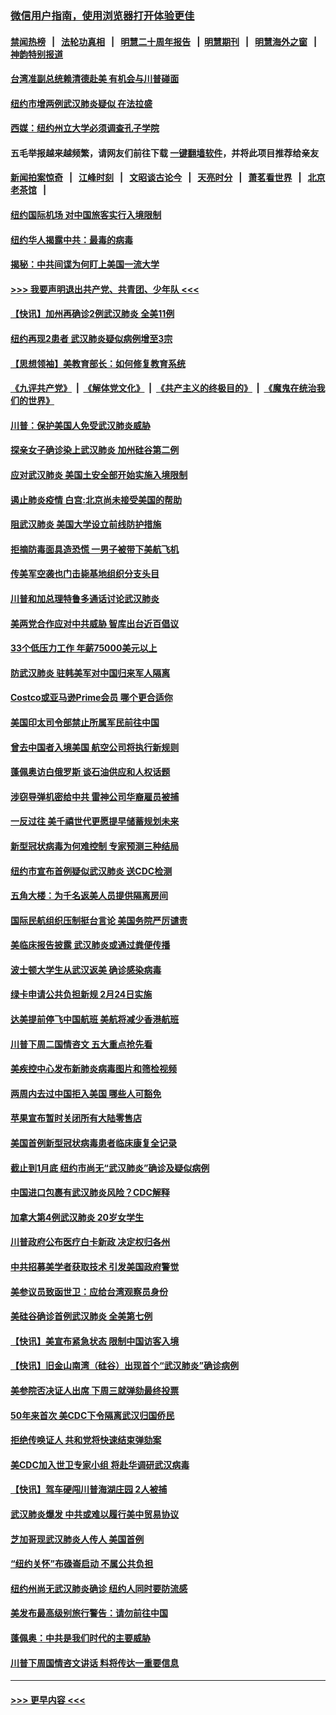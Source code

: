 ### [微信用户指南，使用浏览器打开体验更佳](https://github.com/gfw-breaker/banned-news1/blob/master/indexes/wechat-guide.md?t=0)
#### [禁闻热榜](热点新闻.md?t=0)  &nbsp;&nbsp;|&nbsp;&nbsp; [法轮功真相](https://github.com/gfw-breaker/truth/blob/master/README.md?t=0) &nbsp;&nbsp;|&nbsp;&nbsp; [明慧二十周年报告](https://github.com/gfw-breaker/mh-reports/blob/master/README.md?t=0) &nbsp;&nbsp;|&nbsp;&nbsp;[明慧期刊](https://github.com/gfw-breaker/mh-qikan) &nbsp;&nbsp;|&nbsp;&nbsp; [明慧海外之窗](https://github.com/gfw-breaker/mh-news/blob/master/README.md?t=0) &nbsp;&nbsp;|&nbsp;&nbsp; [神韵特别报道](https://github.com/gfw-breaker/mh-news/blob/master/shenyun.md?t=0)
#### [台湾准副总统赖清德赴美 有机会与川普碰面](../pages/nsc412/n11841332.md?t=02032133) 
#### [纽约市增两例武汉肺炎疑似 在法拉盛](../pages/nsc412/n11840625.md?t=02032133) 
#### [西媒：纽约州立大学必须调查孔子学院](../pages/nsc412/n11840637.md?t=02032133) 
#### 五毛举报越来越频繁，请网友们前往下载 [一键翻墙软件](https://github.com/gfw-breaker/ssr-accounts)，并将此项目推荐给亲友
#### [新闻拍案惊奇](https://github.com/gfw-breaker/banned-news1/blob/master/pages/link4.md) &nbsp;&nbsp;|&nbsp;&nbsp; [江峰时刻](https://github.com/gfw-breaker/banned-news1/blob/master/pages/link4.md) &nbsp;&nbsp;|&nbsp;&nbsp; [文昭谈古论今](https://github.com/gfw-breaker/banned-news1/blob/master/pages/link4.md) &nbsp;&nbsp;|&nbsp;&nbsp; [天亮时分](https://github.com/gfw-breaker/banned-news1/blob/master/pages/link4.md) &nbsp;&nbsp;|&nbsp;&nbsp; [萧茗看世界](https://github.com/gfw-breaker/banned-news1/blob/master/pages/link4.md) &nbsp;&nbsp;|&nbsp;&nbsp; [北京老茶馆](https://github.com/gfw-breaker/banned-news1/blob/master/pages/link4.md) &nbsp;&nbsp;|&nbsp;&nbsp; 
#### [纽约国际机场  对中国旅客实行入境限制](../pages/nsc412/n11840619.md?t=02032133) 
#### [纽约华人揭露中共：最毒的病毒](../pages/nsc412/n11840631.md?t=02032133) 
#### [揭秘：中共间谍为何盯上美国一流大学](../pages/nsc412/n11840270.md?t=02032133) 
#### [>>> 我要声明退出共产党、共青团、少年队 <<<](https://github.com/begood0513/goodnews/blob/master/quit/letter.md) 
#### [【快讯】加州再确诊2例武汉肺炎 全美11例](../pages/nsc412/n11840339.md?t=02032133) 
#### [纽约再现2患者 武汉肺炎疑似病例增至3宗](../pages/nsc412/n11840010.md?t=02032133) 
#### [【思想领袖】美教育部长：如何修复教育系统](../pages/nsc412/n11690865.md?t=02032133) 
#### [《九评共产党》](https://github.com/begood0513/9ping.md/blob/master/README.md) &nbsp;|&nbsp; [《解体党文化》](../../../../jtdwh.md/blob/master/README.md)  &nbsp;|&nbsp; [《共产主义的终极目的》](../../../../gczydzjmd.md/blob/master/README.md) &nbsp;|&nbsp; [《魔鬼在统治我们的世界》](../../../../mgztzwmdsj.md/blob/master/README.md) 
#### [川普：保护美国人免受武汉肺炎威胁](../pages/nsc412/n11839718.md?t=02032133) 
#### [探亲女子确诊染上武汉肺炎 加州硅谷第二例](../pages/nsc412/n11839784.md?t=02032133) 
#### [应对武汉肺炎 美国土安全部开始实施入境限制](../pages/nsc412/n11839729.md?t=02032133) 
#### [遏止肺炎疫情 白宫:北京尚未接受美国的帮助](../pages/nsc412/n11839660.md?t=02032133) 
#### [阻武汉肺炎 美国大学设立前线防护措施](../pages/nsc412/n11839479.md?t=02032133) 
#### [拒摘防毒面具造恐慌 一男子被带下美航飞机](../pages/nsc412/n11839455.md?t=02032133) 
#### [传美军空袭也门击毙基地组织分支头目](../pages/nsc412/n11839210.md?t=02032133) 
#### [川普和加总理特鲁多通话讨论武汉肺炎](../pages/nsc412/n11839128.md?t=02032133) 
#### [美两党合作应对中共威胁 智库出台近百倡议](../pages/nsc412/n11838437.md?t=02032133) 
#### [33个低压力工作 年薪75000美元以上](../pages/nsc412/n11834441.md?t=02032133) 
#### [防武汉肺炎 驻韩美军对中国归来军人隔离](../pages/nsc412/n11838970.md?t=02032133) 
#### [Costco或亚马逊Prime会员 哪个更合适你](../pages/nsc412/n11834459.md?t=02032133) 
#### [美国印太司令部禁止所属军民前往中国](../pages/nsc412/n11838418.md?t=02032133) 
#### [曾去中国者入境美国 航空公司将执行新规则](../pages/nsc412/n11838375.md?t=02032133) 
#### [蓬佩奥访白俄罗斯 谈石油供应和人权话题](../pages/nsc412/n11838242.md?t=02032133) 
#### [涉窃导弹机密给中共 雷神公司华裔雇员被捕](../pages/nsc412/n11838129.md?t=02032133) 
#### [一反过往 美千禧世代更愿提早储蓄规划未来](../pages/nsc412/n11837601.md?t=02032133) 
#### [新型冠状病毒为何难控制 专家预测三种结局](../pages/nsc412/n11838002.md?t=02032133) 
#### [纽约市宣布首例疑似武汉肺炎 送CDC检测](../pages/nsc412/n11837852.md?t=02032133) 
#### [五角大楼：为千名返美人员提供隔离房间](../pages/nsc412/n11837831.md?t=02032133) 
#### [国际民航组织压制挺台言论 美国务院严厉谴责](../pages/nsc412/n11837791.md?t=02032133) 
#### [美临床报告披露 武汉肺炎或通过粪便传播](../pages/nsc412/n11837626.md?t=02032133) 
#### [波士顿大学生从武汉返美 确诊感染病毒](../pages/nsc412/n11837580.md?t=02032133) 
#### [绿卡申请公共负担新规 2月24日实施](../pages/nsc412/n11836634.md?t=02032133) 
#### [达美提前停飞中国航班 美航将减少香港航班](../pages/nsc412/n11837649.md?t=02032133) 
#### [川普下周二国情咨文 五大重点抢先看](../pages/nsc412/n11837512.md?t=02032133) 
#### [美疾控中心发布新肺炎病毒图片和筛检视频](../pages/nsc412/n11837491.md?t=02032133) 
#### [两周内去过中国拒入美国 哪些人可豁免](../pages/nsc412/n11837400.md?t=02032133) 
#### [苹果宣布暂时关闭所有大陆零售店](../pages/nsc412/n11837097.md?t=02032133) 
#### [美国首例新型冠状病毒患者临床康复全记录](../pages/nsc412/n11836513.md?t=02032133) 
#### [截止到1月底  纽约市尚无“武汉肺炎”确诊及疑似病例](../pages/nsc412/n11836657.md?t=02032133) 
#### [中国进口包裹有武汉肺炎风险？CDC解释](../pages/nsc412/n11836321.md?t=02032133) 
#### [加拿大第4例武汉肺炎 20岁女学生](../pages/nsc412/n11836537.md?t=02032133) 
#### [川普政府公布医疗白卡新政 决定权归各州](../pages/nsc412/n11836336.md?t=02032133) 
#### [中共招募美学者获取技术 引发美国政府警觉](../pages/nsc412/n11836277.md?t=02032133) 
#### [美参议员致函世卫：应给台湾观察员身份](../pages/nsc412/n11836183.md?t=02032133) 
#### [美硅谷确诊首例武汉肺炎 全美第七例](../pages/nsc412/n11836093.md?t=02032133) 
#### [【快讯】美宣布紧急状态 限制中国访客入境](../pages/nsc412/n11836030.md?t=02032133) 
#### [【快讯】旧金山南湾（硅谷）出现首个“武汉肺炎”确诊病例](../pages/nsc412/n11836084.md?t=02032133) 
#### [美参院否决证人出席 下周三就弹劾最终投票](../pages/nsc412/n11835900.md?t=02032133) 
#### [50年来首次 美CDC下令隔离武汉归国侨民](../pages/nsc412/n11835854.md?t=02032133) 
#### [拒绝传唤证人 共和党将快速结束弹劾案](../pages/nsc412/n11835573.md?t=02032133) 
#### [美CDC加入世卫专家小组 将赴华调研武汉病毒](../pages/nsc412/n11835584.md?t=02032133) 
#### [【快讯】驾车硬闯川普海湖庄园 2人被捕](../pages/nsc412/n11835785.md?t=02032133) 
#### [武汉肺炎爆发 中共或难以履行美中贸易协议](../pages/nsc412/n11834752.md?t=02032133) 
#### [芝加哥现武汉肺炎人传人 美国首例](../pages/nsc412/n11834730.md?t=02032133) 
#### [“纽约关怀”布碌崙启动  不属公共负担](../pages/nsc412/n11834269.md?t=02032133) 
#### [纽约州尚无武汉肺炎确诊  纽约人同时要防流感](../pages/nsc412/n11834247.md?t=02032133) 
#### [美发布最高级别旅行警告：请勿前往中国](../pages/nsc412/n11834038.md?t=02032133) 
#### [蓬佩奥：中共是我们时代的主要威胁](../pages/nsc412/n11833434.md?t=02032133) 
#### [川普下周国情咨文讲话 料将传达一重要信息](../pages/nsc412/n11833714.md?t=02032133) 

----
#### [ >>> 更早内容 <<< ](../indexes/nsc412-earlier.md)
